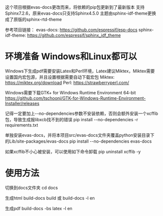 这个项目根据evas-docs更改而来，将依赖的pip包更新到了最新版本
支持Sphinx7.2.6，原来evas-docs只支持Sphinx4.5.0
主题由sphinx-idf-theme更换成了原版的sphinx-rtd-theme

参考项目链接：
evas-docs: https://github.com/espressif/esp-docs
sphinx-idf-theme: https://github.com/espressif/sphinx_idf_theme

# 环境准备 Windows和Linux都可以
Windows下生成pdf需要安装Latex和Perl环境，Latex建议Miktex，Miktex需要设置国内宏包源，并且设置根据需要自动下载宏包
Miktex: https://miktex.org/download
Perl: https://strawberryperl.com/

Windows需要下载GTK+ for Windows Runtime Environment 64-bit
https://github.com/tschoonj/GTK-for-Windows-Runtime-Environment-Installer/releases

记得一定要加上--no-dependencies参数不安装依赖，否则会额外安装一个xcffib包，导致生成报libxcb找不到的错误
pip install --no-dependencies -r requirements.txt

单独安装evas-docs，并将本项目src/evas-docs文件夹覆盖python安装目录下的Lib/site-packages/evas-docs
pip install --no-dependencies evas-docs

如果xcffib不小心被安装，可以使用如下命令卸载
pip uninstall xcffib -y

# 使用方法
切换到docs文件夹
cd docs

生成html
build-docs build 或 build-docs -l en

生成pdf
build-docs -bs latex -l en